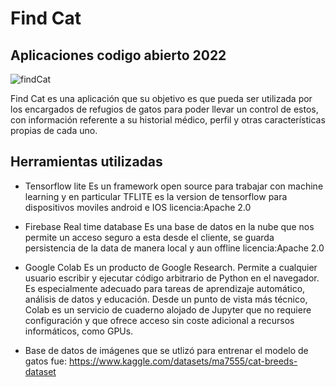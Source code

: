 # Find Cat
## Aplicaciones codigo abierto 2022

![findCat](https://raw.githubusercontent.com/chrislopt/TFLClassify/master/start/src/main/res/drawable/find_cat_logo.png)


Find Cat es una aplicación que su objetivo es que pueda ser utilizada por los encargados de refugios de gatos para poder llevar un control de estos, con información referente a su historial médico, perfil y otras características propias de cada uno. 

## Herramientas utilizadas 

- Tensorflow lite 
Es un framework open source para trabajar con machine learning y en particular TFLITE es la version de tensorflow para dispositivos moviles android e IOS
licencia:Apache 2.0

- Firebase Real time database
Es una base de datos en la nube que nos permite un acceso seguro a esta desde el cliente, se guarda persistencia de la data de manera local y aun offline
licencia:Apache 2.0

- Google Colab
Es un producto de Google Research. Permite a cualquier usuario escribir y ejecutar código arbitrario de Python en el navegador. Es especialmente adecuado para tareas de aprendizaje automático, análisis de datos y educación. Desde un punto de vista 
más técnico, Colab es un servicio de cuaderno alojado de Jupyter que no requiere configuración y que ofrece acceso sin coste adicional a recursos informáticos, como GPUs.

- Base de datos de imágenes que se utlizó para entrenar el modelo de gatos fue:
https://www.kaggle.com/datasets/ma7555/cat-breeds-dataset
